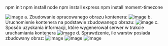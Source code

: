 npm init
npm install node
npm install express
npm install moment-timezone

![image](https://github.com/wfgen/Zadanie1/assets/108794719/fce9c79e-4f79-4b94-9995-dffd6b7c411c)
a. Zbudowanie opracowanego obrazu kontenera:
![image](https://github.com/wfgen/Zadanie1/assets/108794719/e0592cb7-ea5a-4a73-9369-7844e068dbae)
b. Uruchomienie kontenera na podstawie zbudowanego obrazu:
![image](https://github.com/wfgen/Zadanie1/assets/108794719/b40dd98d-a5ff-4d19-aedd-67142c868e90)
c. Sposób uzyskania informacji, które wygenerował serwer w trakcie uruchamiania kontenera 
![image](https://github.com/wfgen/Zadanie1/assets/108794719/a7b9ae22-7293-4e80-ab6e-212a109afacd)
d. Sprawdzenie, ile warstw posiada zbudowany obraz:
![image](https://github.com/wfgen/Zadanie1/assets/108794719/b4161655-721e-497c-9ea2-426d0ef6f4a3)
![image](https://github.com/wfgen/Zadanie1/assets/108794719/aafb0e5d-b2fa-41e9-ab1b-399d82db58cc)
![image](https://github.com/wfgen/Zadanie1/assets/108794719/728a7ff5-1aa2-4ee9-978d-9c5cef44046e)
